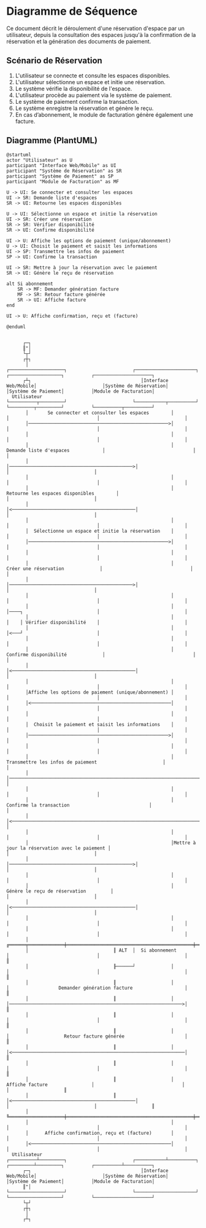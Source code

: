 # Diagramme de Séquence

Ce document décrit le déroulement d'une réservation d'espace par un utilisateur, depuis la consultation des espaces jusqu'à la confirmation de la réservation et la génération des documents de paiement.

## Scénario de Réservation

1. L'utilisateur se connecte et consulte les espaces disponibles.
2. L'utilisateur sélectionne un espace et initie une réservation.
3. Le système vérifie la disponibilité de l'espace.
4. L'utilisateur procède au paiement via le système de paiement.
5. Le système de paiement confirme la transaction.
6. Le système enregistre la réservation et génère le reçu.
7. En cas d’abonnement, le module de facturation génère également une facture.

## Diagramme (PlantUML)

```plantuml
@startuml
actor "Utilisateur" as U
participant "Interface Web/Mobile" as UI
participant "Système de Réservation" as SR
participant "Système de Paiement" as SP
participant "Module de Facturation" as MF

U -> UI: Se connecter et consulter les espaces
UI -> SR: Demande liste d'espaces
SR -> UI: Retourne les espaces disponibles

U -> UI: Sélectionne un espace et initie la réservation
UI -> SR: Créer une réservation
SR -> SR: Vérifier disponibilité
SR -> UI: Confirme disponibilité

UI -> U: Affiche les options de paiement (unique/abonnement)
U -> UI: Choisit le paiement et saisit les informations
UI -> SP: Transmettre les infos de paiement
SP -> UI: Confirme la transaction

UI -> SR: Mettre à jour la réservation avec le paiement
SR -> UI: Génère le reçu de réservation

alt Si abonnement
    SR -> MF: Demander génération facture
    MF -> SR: Retour facture générée
    SR -> UI: Affiche facture
end

UI -> U: Affiche confirmation, reçu et (facture)

@enduml


```

          ┌─┐                                                                                                                                                                                         
          ║"│                                                                                                                                                                                         
          └┬┘                                                                                                                                                                                         
          ┌┼┐                                                                                                                                                                                         
           │                                         ┌────────────────────┐                        ┌──────────────────────┐           ┌───────────────────┐          ┌─────────────────────┐          
          ┌┴┐                                        │Interface Web/Mobile│                        │Système de Réservation│           │Système de Paiement│          │Module de Facturation│          
      Utilisateur                                    └──────────┬─────────┘                        └───────────┬──────────┘           └─────────┬─────────┘          └──────────┬──────────┘          
           │       Se connecter et consulter les espaces        │                                              │                                │                               │                     
           │───────────────────────────────────────────────────>│                                              │                                │                               │                     
           │                                                    │                                              │                                │                               │                     
           │                                                    │           Demande liste d'espaces            │                                │                               │                     
           │                                                    │─────────────────────────────────────────────>│                                │                               │                     
           │                                                    │                                              │                                │                               │                     
           │                                                    │      Retourne les espaces disponibles        │                                │                               │                     
           │                                                    │<─────────────────────────────────────────────│                                │                               │                     
           │                                                    │                                              │                                │                               │                     
           │  Sélectionne un espace et initie la réservation    │                                              │                                │                               │                     
           │───────────────────────────────────────────────────>│                                              │                                │                               │                     
           │                                                    │                                              │                                │                               │                     
           │                                                    │            Créer une réservation             │                                │                               │                     
           │                                                    │─────────────────────────────────────────────>│                                │                               │                     
           │                                                    │                                              │                                │                               │                     
           │                                                    │                                              │────┐                           │                               │                     
           │                                                    │                                              │    │ Vérifier disponibilité    │                               │                     
           │                                                    │                                              │<───┘                           │                               │                     
           │                                                    │                                              │                                │                               │                     
           │                                                    │           Confirme disponibilité             │                                │                               │                     
           │                                                    │<─────────────────────────────────────────────│                                │                               │                     
           │                                                    │                                              │                                │                               │                     
           │Affiche les options de paiement (unique/abonnement) │                                              │                                │                               │                     
           │<───────────────────────────────────────────────────│                                              │                                │                               │                     
           │                                                    │                                              │                                │                               │                     
           │  Choisit le paiement et saisit les informations    │                                              │                                │                               │                     
           │───────────────────────────────────────────────────>│                                              │                                │                               │                     
           │                                                    │                                              │                                │                               │                     
           │                                                    │                      Transmettre les infos de paiement                        │                               │                     
           │                                                    │──────────────────────────────────────────────────────────────────────────────>│                               │                     
           │                                                    │                                              │                                │                               │                     
           │                                                    │                           Confirme la transaction                             │                               │                     
           │                                                    │<──────────────────────────────────────────────────────────────────────────────│                               │                     
           │                                                    │                                              │                                │                               │                     
           │                                                    │Mettre à jour la réservation avec le paiement │                                │                               │                     
           │                                                    │─────────────────────────────────────────────>│                                │                               │                     
           │                                                    │                                              │                                │                               │                     
           │                                                    │        Génère le reçu de réservation         │                                │                               │                     
           │                                                    │<─────────────────────────────────────────────│                                │                               │                     
           │                                                    │                                              │                                │                               │                     
           │                                                    │                                              │                                │                               │                     
           │                               ╔══════╤═════════════╪══════════════════════════════════════════════╪════════════════════════════════╪═══════════════════════════════╪════════════════════╗
           │                               ║ ALT  │  Si abonnement                                             │                                │                               │                    ║
           │                               ╟──────┘             │                                              │                                │                               │                    ║
           │                               ║                    │                                              │                  Demander génération facture                   │                    ║
           │                               ║                    │                                              │───────────────────────────────────────────────────────────────>│                    ║
           │                               ║                    │                                              │                                │                               │                    ║
           │                               ║                    │                                              │                    Retour facture générée                      │                    ║
           │                               ║                    │                                              │<───────────────────────────────────────────────────────────────│                    ║
           │                               ║                    │                                              │                                │                               │                    ║
           │                               ║                    │               Affiche facture                │                                │                               │                    ║
           │                               ║                    │<─────────────────────────────────────────────│                                │                               │                    ║
           │                               ╚════════════════════╪══════════════════════════════════════════════╪════════════════════════════════╪═══════════════════════════════╪════════════════════╝
           │                                                    │                                              │                                │                               │                     
           │      Affiche confirmation, reçu et (facture)       │                                              │                                │                               │                     
           │<───────────────────────────────────────────────────│                                              │                                │                               │                     
      Utilisateur                                    ┌──────────┴─────────┐                        ┌───────────┴──────────┐           ┌─────────┴─────────┐          ┌──────────┴──────────┐          
          ┌─┐                                        │Interface Web/Mobile│                        │Système de Réservation│           │Système de Paiement│          │Module de Facturation│          
          ║"│                                        └────────────────────┘                        └──────────────────────┘           └───────────────────┘          └─────────────────────┘          
          └┬┘                                                                                                                                                                                         
          ┌┼┐                                                                                                                                                                                         
           │                                                                                                                                                                                          
          ┌┴┐                                                                                                                                                                                         
